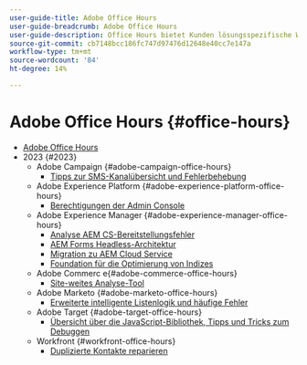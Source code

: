 ```yaml
---
user-guide-title: Adobe Office Hours
user-guide-breadcrumb: Adobe Office Hours
user-guide-description: Office Hours bietet Kunden lösungsspezifische Webinare an, um die Fallumgehung proaktiv zu gestalten.
source-git-commit: cb7148bcc186fc747d97476d12648e40cc7e147a
workflow-type: tm+mt
source-wordcount: '84'
ht-degree: 14%

---
```



# Adobe Office Hours {#office-hours}

+ [Adobe Office Hours](overview.md)
+ 2023 {#2023}
   + Adobe Campaign {#adobe-campaign-office-hours}
      + [Tipps zur SMS-Kanalübersicht und Fehlerbehebung](2023/ac-sms-channel-overview.md)
   + Adobe Experience Platform {#adobe-experience-platform-office-hours}
      + [Berechtigungen der Admin Console](2023/aep-admin-console-permissions.md)
   + Adobe Experience Manager {#adobe-experience-manager-office-hours}
      + [Analyse AEM CS-Bereitstellungsfehler](2023/aem-deployment-failures-analysis.md)
      + [AEM Forms Headless-Architektur](2023/aem-forms-headless-architecture.md)
      + [Migration zu AEM Cloud Service](2023/migration-aemcs.md)
      + [Foundation für die Optimierung von Indizes](2023/optimize-indexes-aemcs.md)
   + Adobe Commerc e{#adobe-commerce-office-hours}
      + [Site-weites Analyse-Tool](2023/site-wide-analysis-tool.md)
   + Adobe Marketo {#adobe-marketo-office-hours}
      + [Erweiterte intelligente Listenlogik und häufige Fehler](2023/marketo-common-pitfalls.md)
   + Adobe Target {#adobe-target-office-hours}
      + [Übersicht über die JavaScript-Bibliothek, Tipps und Tricks zum Debuggen](2023/target-debugging-tips-and-tricks.md)
   + Workfront {#workfront-office-hours}
      + [Duplizierte Kontakte reparieren](2023/workfront-fix-duplicate-contacts.md)